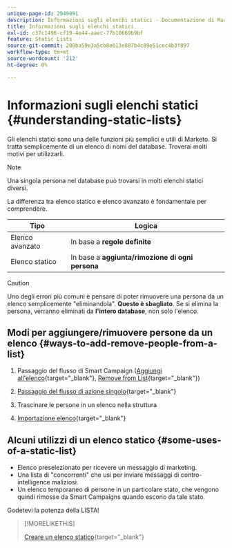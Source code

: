 ```yaml
---
unique-page-id: 2949891
description: Informazioni sugli elenchi statici - Documentazione di Marketo - Documentazione del prodotto
title: Informazioni sugli elenchi statici
exl-id: c37c1496-cf19-4e44-aaec-77b10669b9bf
feature: Static Lists
source-git-commit: 208ba59e3a5cb8e613e887b4c89e51cec4b3f897
workflow-type: tm+mt
source-wordcount: '212'
ht-degree: 0%

---
```


# Informazioni sugli elenchi statici {#understanding-static-lists}

Gli elenchi statici sono una delle funzioni più semplici e utili di Marketo. Si tratta semplicemente di un elenco di nomi del database. Troverai molti motivi per utilizzarli.

>[!NOTE]
>
>Una singola persona nel database può trovarsi in molti elenchi statici diversi.

La differenza tra elenco statico e elenco avanzato è fondamentale per comprendere.

| Tipo | Logica |
|---|---|
| Elenco avanzato | In base a **regole definite** |
| Elenco statico | In base a **aggiunta/rimozione di ogni persona** |

>[!CAUTION]
>
>Uno degli errori più comuni è pensare di poter rimuovere una persona da un elenco semplicemente &quot;eliminandola&quot;. **Questo è sbagliato**. Se si elimina la persona, verranno eliminati da **l&#39;intero database**, non solo l&#39;elenco.

## Modi per aggiungere/rimuovere persone da un elenco {#ways-to-add-remove-people-from-a-list}

1. Passaggio del flusso di Smart Campaign ([Aggiungi all&#39;elenco](/help/marketo/product-docs/core-marketo-concepts/smart-campaigns/flow-actions/add-to-list.md){target="_blank"}, [Remove from List](/help/marketo/product-docs/core-marketo-concepts/smart-campaigns/flow-actions/remove-from-list.md){target="_blank"})

1. [Passaggio del flusso di azione singolo](/help/marketo/product-docs/core-marketo-concepts/smart-lists-and-static-lists/using-smart-lists/run-a-single-flow-step-from-a-smart-list.md){target="_blank"}
1. Trascinare le persone in un elenco nella struttura
1. [Importazione elenco](/help/marketo/getting-started/quick-wins/import-a-list-of-people.md){target="_blank"}

## Alcuni utilizzi di un elenco statico {#some-uses-of-a-static-list}

* Elenco preselezionato per ricevere un messaggio di marketing.
* Una lista di &quot;concorrenti&quot; che usi per inviare messaggi di contro-intelligence maliziosi.
* Un elenco temporaneo di persone in un particolare stato, che vengono quindi rimosse da Smart Campaigns quando escono da tale stato.

Godetevi la potenza della LISTA!

>[!MORELIKETHIS]
>
>[Creare un elenco statico](/help/marketo/product-docs/core-marketo-concepts/smart-lists-and-static-lists/static-lists/create-a-static-list.md){target="_blank"}
